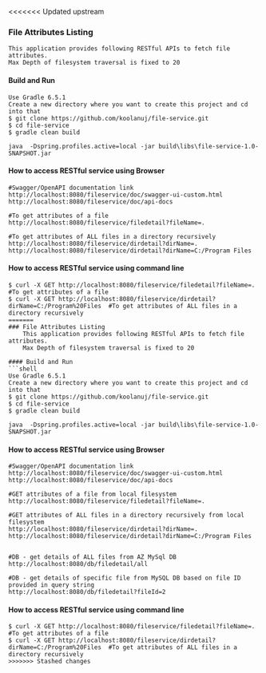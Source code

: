 <<<<<<< Updated upstream
### File Attributes Listing
    This application provides following RESTful APIs to fetch file attributes.
    Max Depth of filesystem traversal is fixed to 20

#### Build and Run
```shell
Use Gradle 6.5.1
Create a new directory where you want to create this project and cd into that
$ git clone https://github.com/koolanuj/file-service.git
$ cd file-service
$ gradle clean build

java  -Dspring.profiles.active=local -jar build\libs\file-service-1.0-SNAPSHOT.jar 
```

#### How to access RESTful service using Browser
```shell
#Swagger/OpenAPI documentation link
http://localhost:8080/fileservice/doc/swagger-ui-custom.html
http://localhost:8080/fileservice/doc/api-docs

#To get attributes of a file
http://localhost:8080/fileservice/filedetail?fileName=.

#To get attributes of ALL files in a directory recursively
http://localhost:8080/fileservice/dirdetail?dirName=.
http://localhost:8080/fileservice/dirdetail?dirName=C:/Program Files
```

#### How to access RESTful service using command line
```shell
$ curl -X GET http://localhost:8080/fileservice/filedetail?fileName=.  #To get attributes of a file
$ curl -X GET http://localhost:8080/fileservice/dirdetail?dirName=C:/Program%20Files  #To get attributes of ALL files in a directory recursively
=======
### File Attributes Listing
    This application provides following RESTful APIs to fetch file attributes.
    Max Depth of filesystem traversal is fixed to 20

#### Build and Run
```shell
Use Gradle 6.5.1
Create a new directory where you want to create this project and cd into that
$ git clone https://github.com/koolanuj/file-service.git
$ cd file-service
$ gradle clean build

java  -Dspring.profiles.active=local -jar build\libs\file-service-1.0-SNAPSHOT.jar 
```

#### How to access RESTful service using Browser
```shell
#Swagger/OpenAPI documentation link
http://localhost:8080/fileservice/doc/swagger-ui-custom.html
http://localhost:8080/fileservice/doc/api-docs

#GET attributes of a file from local filesystem
http://localhost:8080/fileservice/filedetail?fileName=.

#GET attributes of ALL files in a directory recursively from local filesystem
http://localhost:8080/fileservice/dirdetail?dirName=.
http://localhost:8080/fileservice/dirdetail?dirName=C:/Program Files


#DB - get details of ALL files from AZ MySql DB
http://localhost:8080/db/filedetail/all

#DB - get details of specific file from MySQL DB based on file ID provided in query string
http://localhost:8080/db/filedetail?fileId=2

```

#### How to access RESTful service using command line
```shell
$ curl -X GET http://localhost:8080/fileservice/filedetail?fileName=.  #To get attributes of a file
$ curl -X GET http://localhost:8080/fileservice/dirdetail?dirName=C:/Program%20Files  #To get attributes of ALL files in a directory recursively
>>>>>>> Stashed changes
```
